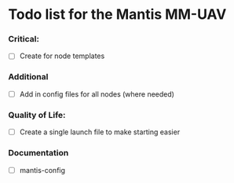 # Todo list for the Mantis MM-UAV

### Critical:
- [ ] Create for node templates

### Additional
- [ ] Add in config files for all nodes (where needed)

### Quality of Life:
- [ ] Create a single launch file to make starting easier

### Documentation
- [ ] mantis-config
